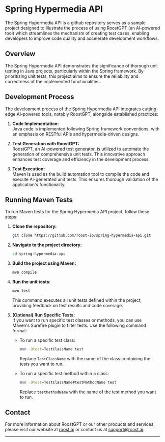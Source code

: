 # Spring Hypermedia API

The Spring Hypermedia API is a github repository serves as a sample project designed to illustrate the process of using RoostGPT (an AI-powered tool) which streamlines the mechanism of creating test cases, enabling developers to improve code quality and accelerate development workflows.

## Overview

The Spring Hypermedia API demonstrates the significance of thorough unit testing in Java projects, particularly within the Spring framework. By prioritizing unit tests, this project aims to ensure the reliability and correctness of the implemented functionalities.

## Development Process

The development process of the Spring Hypermedia API integrates cutting-edge AI-powered tools, notably RoostGPT, alongside established practices:

1. **Code Implementation:**  
   Java code is implemented following Spring framework conventions, with an emphasis on RESTful APIs and hypermedia-driven designs.

2. **Test Generation with RoostGPT:**  
   RoostGPT, an AI-powered test generator, is utilized to automate the generation of comprehensive unit tests. This innovative approach enhances test coverage and efficiency in the development process.

3. **Test Execution:**  
   Maven is used as the build automation tool to compile the code and execute AI-generated unit tests. This ensures thorough validation of the application's functionality.

## Running Maven Tests

To run Maven tests for the Spring Hypermedia API project, follow these steps:

1. **Clone the repository:**
   ```bash
   git clone https://github.com/roost-io/spring-hypermedia-api.git
   ```

2. **Navigate to the project directory:**
   ```bash
   cd spring-hypermedia-api
   ```

3. **Build the project using Maven:**
   ```bash
   mvn compile
   ```

4. **Run the unit tests:**
   ```bash
   mvn test
   ```

   This command executes all unit tests defined within the project, providing feedback on test results and code coverage.

5. **(Optional) Run Specific Tests:**  
   If you want to run specific test classes or methods, you can use Maven's Surefire plugin to filter tests. Use the following command format:

   - To run a specific test class:
     ```bash
     mvn -Dtest=TestClassName test
     ```

     Replace `TestClassName` with the name of the class containing the tests you want to run.

   - To run a specific test method within a class:
     ```bash
     mvn -Dtest=TestClassName#testMethodName test
     ```

     Replace `testMethodName` with the name of the test method you want to run.

## Contact

For more information about RoostGPT or our other products and services, please visit our website at [roost.ai](https://roost.ai) or contact us at [support@roost.ai](mailto:support@roost.ai).

---


